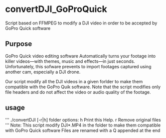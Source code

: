 # convertDJI_GoProQuick
Script based on FFMPEG to modify a DJI video in order to be accepted by GoPro Quick software

## Purpose
GoPro Quick video editing software Automatically turns your footage into killer videos—with themes, music and effects—in just seconds.
Unfortunately, this sofware prevents to import footages captured using another cam, especially a DJI drone.

Our script modify all the DJI videos in a given forlder to make them compatible with the GoPro Quik software.
Note that the script modifies only file headers and do not affect the video or audio quality of the footage.

## usage
'''
./convertDJI [-r|h] folder
options:
h     Print this Help.
r     Remove original files
'''
Note: This script modify DJI*.MP4 in the folder to make them compatible with GoPro Quick software
Files are renamed with a Q appended at the end


